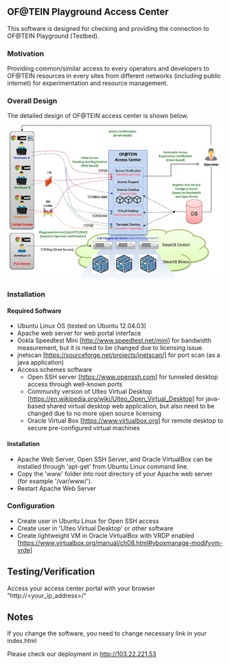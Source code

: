 ## OF@TEIN Playground Access Center

This software is designed for checking and providing the connection to OF@TEIN Playground (Testbed).

### Motivation

Providing common/similar access to every operators and developers to OF@TEIN resources in every sites from different networks (including public internet) for experimentation and resource management.

### Overall Design

The detailed design of OF@TEIN access center is shown below.

![Access-Center-Design](https://github.com/OFTEIN-NET/Security-OFTEIN-AccessCenter/blob/master/Access-Center-Deployment.jpg)

### Installation

#### Required Software

* Ubuntu Linux OS (tested on Ubuntu 12.04.03)
* Apache web server for web portal interface
* Ookla Speedtest Mini [http://www.speedtest.net/mini] for bandwidth measurement, but it is need to be changed due to licensing issue.
* jnetscan [https://sourceforge.net/projects/jnetscan/] for port scan (as a java application)
* Access schemes software
    * Open SSH server [https://www.openssh.com] for tunneled desktop access through well-known ports
    * Community version of Ulteo Virtual Desktop [https://en.wikipedia.org/wiki/Ulteo_Open_Virtual_Desktop] for java-based shared virtual desktop web application, but also need to be changed due to no more open source licensing
    * Oracle Virtual Box [https://www.virtualbox.org] for remote desktop to secure pre-configured virtual machines

#### Installation

* Apache Web Server, Open SSH Server, and Oracle VirtualBox can be installed through 'apt-get' from Ubuntu Linux command line.
* Copy the 'www' folder into root directory of your Apache web server (for example '/var/www/').
* Restart Apache Web Server

### Configuration

* Create user in Ubuntu Linux for Open SSH access
* Create user in 'Ulteo Virtual Desktop' or other software
* Create lightweight VM in Oracle VirtualBox with VRDP enabled [https://www.virtualbox.org/manual/ch08.html#vboxmanage-modifyvm-vrde]

## Testing/Verification

Access your access center portal with your browser "http://<your_ip_address>/"

## Notes

If you change the software, you need to change necessary link in your index.html

Please check our deployment in http://103.22.221.53


